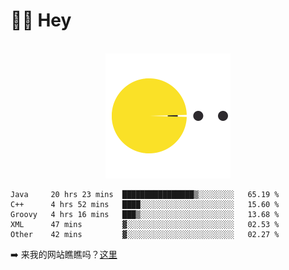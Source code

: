 
# 👋🏻 Hey
<div align="center">
	<br>
	<img src="https://raw.githubusercontent.com/Aniket965/Aniket965/master/pacman.svg?sanitize=true" width="200" height="200">
	<br>
</div>

<!--START_SECTION:waka-->
```text
Java     20 hrs 23 mins  ████████████████▒░░░░░░░░   65.19 % 
C++      4 hrs 52 mins   ████░░░░░░░░░░░░░░░░░░░░░   15.60 % 
Groovy   4 hrs 16 mins   ███▒░░░░░░░░░░░░░░░░░░░░░   13.68 % 
XML      47 mins         ▓░░░░░░░░░░░░░░░░░░░░░░░░   02.53 % 
Other    42 mins         ▓░░░░░░░░░░░░░░░░░░░░░░░░   02.27 % 
```
<!--END_SECTION:waka-->

 ➡️  来我的网站瞧瞧吗？[这里](https://www.shaolongfei.com)
